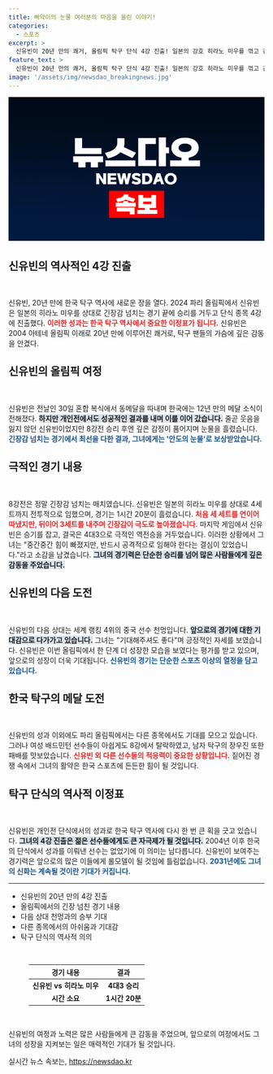 ```yaml
---
title: 삐약이의 눈물 여러분의 마음을 울린 이야기!
categories:
  - 스포츠
excerpt: >
  신유빈이 20년 만의 쾌거, 올림픽 탁구 단식 4강 진출! 일본의 강호 히라노 미우를 꺾고 감격의 눈물을 흘린 신유빈, 다음 상대는 중국의 천멍! 화끈한 승부가 계속된다.
feature_text: >
  신유빈이 20년 만의 쾌거, 올림픽 탁구 단식 4강 진출! 일본의 강호 히라노 미우를 꺾고 감격의 눈물을 흘린 신유빈, 다음 상대는 중국의 천멍! 화끈한 승부가 계속된다.
image: '/assets/img/newsdao_breakingnews.jpg'
---
```


<p><img src="/assets/img/newsdao_breakingnews.jpg" alt="implanttips 속보" /></p>

<h2 data-ke-size="size26">신유빈의 역사적인 4강 진출</h2>

<p data-ke-size="size16">&nbsp;</p> 

<p>신유빈, 20년 만에 한국 탁구 역사에 새로운 장을 열다. 2024 파리 올림픽에서 신유빈은 일본의 히라노 미우를 상대로 긴장감 넘치는 경기 끝에 승리를 거두고 단식 종목 4강에 진출했다. <b><span style="color: #ee2323;">이러한 성과는 한국 탁구 역사에서 중요한 이정표가 됩니다.</span></b> 신유빈은 2004 아테네 올림픽 이래로 20년 만에 이루어진 쾌거로, 탁구 팬들의 가슴에 깊은 감동을 안겼다. </p>

<h2 data-ke-size="size26">신유빈의 올림픽 여정</h2>

<p data-ke-size="size16">&nbsp;</p> 

<p>신유빈은 전날인 30일 혼합 복식에서 동메달을 따내며 한국에는 12년 만의 메달 소식이 전해졌다. <b><span style="background-color: #21538527;">하지만 개인전에서도 성공적인 결과를 내며 이를 이어 갔습니다.</span></b> 줄곧 웃음을 잃지 않던 신유빈이었지만 8강전 승리 후엔 깊은 감정이 품어지며 눈물을 흘렸습니다. <b><span style="color: #1a5490;">긴장감 넘치는 경기에서 최선을 다한 결과, 그녀에게는 '안도의 눈물'로 보상받았습니다.</span></b></p>

<h2 data-ke-size="size26">극적인 경기 내용</h2>

<p data-ke-size="size16">&nbsp;</p> 

<p>8강전은 정말 긴장감 넘치는 매치였습니다. 신유빈은 일본의 히라노 미우를 상대로 4세트까지 전투적으로 임했으며, 경기는 1시간 20분이 흘렀습니다. <b><span style="color: #ee2323;">처음 세 세트를 연이어 따냈지만, 뒤이어 3세트를 내주며 긴장감이 극도로 높아졌습니다.</span></b> 마지막 게임에서 신유빈은 승기를 잡고, 결국은 4대3으로 극적인 역전승을 거두었습니다. 이러한 상황에서 그녀는 "중간중간 힘이 빠졌지만, 반드시 공격적으로 임해야 한다는 결심이 있었습니다."라고 소감을 남겼습니다. <b><span style="background-color: #21538527;">그녀의 경기력은 단순한 승리를 넘어 많은 사람들에게 깊은 감동을 주었습니다.</span></b></p>

<h2 data-ke-size="size26">신유빈의 다음 도전</h2>

<p data-ke-size="size16">&nbsp;</p> 

<p>신유빈의 다음 상대는 세계 랭킹 4위의 중국 선수 천멍입니다. <b><span style="background-color: #21538527;">앞으로의 경기에 대한 기대감으로 다가가고 있습니다.</span></b> 그녀는 "기대해주셔도 좋다"며 긍정적인 자세를 보였습니다. 신유빈은 이번 올림픽에서 한 단계 더 성장한 모습을 보였다는 평가를 받고 있으며, 앞으로의 성장이 더욱 기대됩니다. <b><span style="color: #1a5490;">신유빈의 경기는 단순한 스포츠 이상의 열정을 담고 있습니다.</span></b></p>

<h2 data-ke-size="size26">한국 탁구의 메달 도전</h2>

<p data-ke-size="size16">&nbsp;</p> 

<p>신유빈의 성과 이외에도 파리 올림픽에서는 다른 종목에서도 기대를 모으고 있습니다. 그러나 여성 배드민턴 선수들이 아쉽게도 8강에서 탈락하였고, 남자 탁구의 장우진 또한 패배를 맛보았습니다. <b><span style="color: #ee2323;">신유빈 외 다른 선수들의 적응력이 중요한 상황입니다.</span></b> 짙어진 경쟁 속에서 그녀의 활약은 한국 스포츠에 든든한 힘이 될 것입니다. </p>

<h2 data-ke-size="size26">탁구 단식의 역사적 이정표</h2>

<p data-ke-size="size16">&nbsp;</p> 

<p>신유빈은 개인전 단식에서의 성과로 한국 탁구 역사에 다시 한 번 큰 획을 긋고 있습니다. <b><span style="background-color: #21538527;">그녀의 4강 진출은 젊은 선수들에게도 큰 자극제가 될 것입니다.</span></b> 2004년 이후 한국의 단식에서 성과를 이뤄낸 선수는 없었기에 이 의미는 남다릅니다. 신유빈이 보여주는 경기력은 앞으로의 많은 이들에게 롤모델이 될 것임에 틀림없습니다. <b><span style="color: #1a5490;">2031년에도 그녀의 신화는 계속될 것이란 기대가 커집니다.</span></b></p>

<hr>

<ul>
  <li>신유빈의 20년 만의 4강 진출</li>
  <li>올림픽에서의 긴장 넘친 경기 내용</li>
  <li>다음 상대 천멍과의 승부 기대</li>
  <li>다른 종목에서의 아쉬움과 기대감</li>
  <li>탁구 단식의 역사적 의의</li>
</ul>

<p data-ke-size="size16">&nbsp;</p>

<figure>
  <table>
    <thead>
      <tr>
        <th>경기 내용</th>
        <th>결과</th>
      </tr>
    </thead>
    <tbody>
      <tr>
        <td style="text-align: center; height: 17px;"><b>신유빈 vs 히라노 미우</b></td>
        <td style="text-align: center; height: 17px;"><b>4대3 승리</b></td>
      </tr>
      <tr>
        <td style="text-align: center; height: 17px;"><b>시간 소요</b></td>
        <td style="text-align: center; height: 17px;"><b>1시간 20분</b></td>
      </tr>
    </tbody>
  </table>
</figure>

<p data-ke-size="size16">&nbsp;</p> 

<p>신유빈의 여정과 노력은 많은 사람들에게 큰 감동을 주었으며, 앞으로의 여정에서도 그녀의 성장을 지켜보는 일은 매력적인 기대가 될 것입니다.</p>
실시간 뉴스 속보는, <a href="https://newsdao.kr" rel="dofollow">https://newsdao.kr</a>


